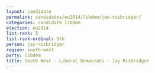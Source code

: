 ```yaml
---
layout: candidate
permalink: candidates/eu2014/libdem/jay-risbridger/
categories: candidate libdem
election: eu2014
list-rank: 5
list-rank-ordinal: 5th
person: jay-risbridger
region: south-west
party: libdem
title: South West - Liberal Democrats - Jay Risbridger
---
```

